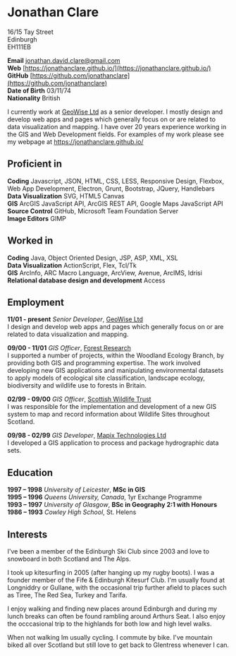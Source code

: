 Jonathan Clare
======

16/15 Tay Street  
Edinburgh  
EH111EB

**Email** [jonathan.david.clare@gmail.com](mailto:jonathan.david.clare@gmail.com)  
**Web** [https://jonathanclare.github.io/](https://jonathanclare.github.io/)  
**GitHub** [https://github.com/jonathanclare](https://github.com/jonathanclare)  
**Date of Birth** 03/11/74   
**Nationality** British

I currently work at [GeoWise Ltd](https://www.instantatlas.com/) as a senior developer. I mostly design and develop web apps and pages which generally focus on or are related to data visualization and mapping. I have over 20 years experience working in the GIS and Web Development fields. For examples of my work please see my webpage at https://jonathanclare.github.io/

Proficient in
------

**Coding** Javascript, JSON, HTML, CSS, LESS, Responsive Design, Flexbox, Web App Development, Electron, Grunt, Bootstrap, JQuery, Handlebars  
**Data Visualization** SVG, HTML5 Canvas  
**GIS** ArcGIS JavaScript API, ArcGIS REST API, Google Maps JavaScript API  
**Source Control** GitHub, Microsoft Team Foundation Server  
**Image Editors** GIMP  

Worked in
------

**Coding** Java, Object Oriented Design, JSP, ASP, XML, XSL  
**Data Visualization** ActionScript, Flex, Tcl/Tk  
**GIS** ArcInfo, ARC Macro Language, ArcView, Avenue, ArcIMS, Idrisi  
**Relational database design and development** Access  

Employment
------

**11/01 - present** *Senior Developer*, [GeoWise Ltd](https://www.instantatlas.com/)  
I design and develop web apps and pages which generally focus on or are related to data visualization and mapping.

**09/00 - 11/01** *GIS Officer*, [Forest Research](https://www.forestry.gov.uk/forestresearch)  
I supported a number of projects, within the Woodland Ecology Branch, by providing both GIS and programming expertise. The work involved developing new GIS applications and manipulating environmental datasets to apply models of ecological site classification, landscape ecology, biodiversity and wildlife use to forests in Britain.

**02/99 - 09/00** *GIS Officer*, [Scottish Wildlife Trust](https://scottishwildlifetrust.org.uk/)  
I was responsible for the implementation and development of a new GIS system to map and record information about Wildlife Sites throughout Scotland.

**09/98 - 02/99** *GIS Developer*, [Mapix Technologies Ltd](http://www.routescene.com/)  
I developed a GIS application to process and package hydrographic data sets.

Education
------

**1997 – 1998** *University of Leicester*, **MSc in GIS**  
**1995 – 1996** *Queens University, Canada*, 1yr Exchange Programme  
**1993 – 1997** *University of Glasgow*, **BSc in Geography 2:1 with Honours**  
**1986 – 1993** *Cowley High School*, St. Helens

Interests
------

I've been a member of the Edinburgh Ski Club since 2003 and love to snowboard in both Scotland and The Alps.

I took up kitesurfing in 2005 (after hanging up my rugby boots). I was a founder member of the Fife & Edinburgh Kitesurf Club. I'm usually found at Longniddry or Gullane, with the occasional trip further afield to places such as Tiree, The Red Sea, Turkey and Tarifa.

I enjoy walking and finding new places around Edinburgh and during my lunch breaks can often be found rambling around Arthurs Seat. I also enjoy the occcasional trip to the highlands for both low and high level walks.

When not walking Im usually cycling. I commute by bike. I've mountain biked all over Scotland but still love to get back to Glentress whenever I can.